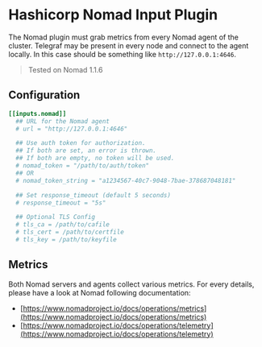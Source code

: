 # Hashicorp Nomad Input Plugin

The Nomad plugin must grab metrics from every Nomad agent of the cluster. Telegraf may be present in every node and connect to the agent locally. In this case should be something like `http://127.0.0.1:4646`.

> Tested on Nomad 1.1.6

## Configuration

```toml
[[inputs.nomad]]
  ## URL for the Nomad agent
  # url = "http://127.0.0.1:4646"

  ## Use auth token for authorization. 
  ## If both are set, an error is thrown.
  ## If both are empty, no token will be used.
  # nomad_token = "/path/to/auth/token"
  ## OR
  # nomad_token_string = "a1234567-40c7-9048-7bae-378687048181"

  ## Set response_timeout (default 5 seconds)
  # response_timeout = "5s"

  ## Optional TLS Config
  # tls_ca = /path/to/cafile
  # tls_cert = /path/to/certfile
  # tls_key = /path/to/keyfile
```

## Metrics

Both Nomad servers and agents collect various metrics. For every details, please have a look at Nomad following documentation:

- [https://www.nomadproject.io/docs/operations/metrics](https://www.nomadproject.io/docs/operations/metrics)
- [https://www.nomadproject.io/docs/operations/telemetry](https://www.nomadproject.io/docs/operations/telemetry)
